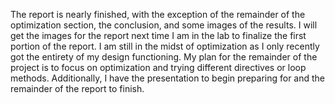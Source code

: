 The report is nearly finished, with the exception of the remainder of the optimization section, the conclusion, and some images of the results. I will get the images for the report next time I am in the lab to finalize the first portion of the report. I am still in the midst of optimization as I only recently got the entirety of my design functioning. My plan for the remainder of the project is to focus on optimization and trying different directives or loop methods. Additionally, I have the presentation to begin preparing for and the remainder of the report to finish.
